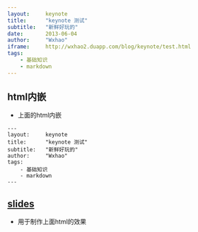 ```yaml
---
layout:     keynote
title:      "keynote 测试"
subtitle:   "新鲜好玩的"
date:       2013-06-04
author:     "Wxhao"
iframe:		http://wxhao2.duapp.com/blog/keynote/test.html
tags:
    - 基础知识 
    - markdown
---
```


## html内嵌

* 上面的html内嵌

```
---
layout:     keynote
title:      "keynote 测试"
subtitle:   "新鲜好玩的"
author:     "Wxhao"
tags:
    - 基础知识 
    - markdown
---
```

## [slides](https://slides.com)

* 用于制作上面html的效果

